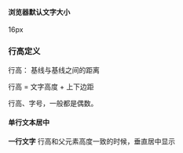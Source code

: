 #### 浏览器默认文字大小
16px

### 行高定义
行高： 基线与基线之间的距离  

行高 = 文字高度 + 上下边距

行高、字号，一般都是偶数。
#### 单行文本居中
**一行文字** 行高和父元素高度一致的时候，垂直居中显示